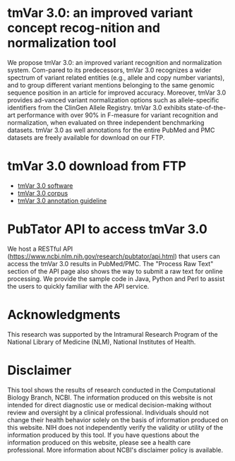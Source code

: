 # tmVar 3.0: an improved variant concept recog-nition and normalization tool

We propose tmVar 3.0: an improved variant recognition and normalization system. Com-pared to its predecessors, tmVar 3.0 recognizes a wider spectrum of variant related entities (e.g., allele and copy number variants), and to group different variant mentions belonging to the same genomic sequence position in an article for improved accuracy. Moreover, tmVar 3.0 provides ad-vanced variant normalization options such as allele-specific identifiers from the ClinGen Allele Registry. tmVar 3.0 exhibits state-of-the-art performance with over 90% in F-measure for variant recognition and normalization, when evaluated on three independent benchmarking datasets. tmVar 3.0 as well annotations for the entire PubMed and PMC datasets are freely available for download on our FTP.

# tmVar 3.0 download from FTP

- [tmVar 3.0 software](https://ftp.ncbi.nlm.nih.gov/pub/lu/tmVar3/tmVar3.tar.gz)
- [tmVar 3.0 corpus](https://ftp.ncbi.nlm.nih.gov/pub/lu/tmVar3/tmVar3Corpus.txt)
- [tmVar 3.0 annotation guideline](https://ftp.ncbi.nlm.nih.gov/pub/lu/tmVar3/AnnotationGuideline.rev.docx)

# PubTator API to access tmVar 3.0

We host a RESTful API (https://www.ncbi.nlm.nih.gov/research/pubtator/api.html) that users can access the tmVar 3.0 results in PubMed/PMC. The "Process Raw Text" section of the API page also shows the way to submit a raw text for online processing. We provide the sample code in Java, Python and Perl to assist the users to quickly familiar with the API service.

# Acknowledgments

This research was supported by the Intramural Research Program of the National Library of Medicine (NLM), National Institutes of Health.

# Disclaimer

This tool shows the results of research conducted in the Computational Biology Branch, NCBI. The information produced on this website is not intended for direct diagnostic use or medical decision-making without review and oversight by a clinical professional. Individuals should not change their health behavior solely on the basis of information produced on this website. NIH does not independently verify the validity or utility of the information produced by this tool. If you have questions about the information produced on this website, please see a health care professional. More information about NCBI's disclaimer policy is available.
